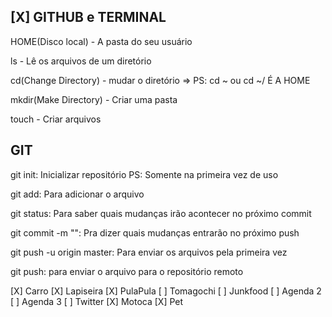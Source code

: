 ## [X] GITHUB e TERMINAL
HOME(Disco local) - A pasta do seu usuário

ls - Lê os arquivos de um diretório

cd(Change Directory) - mudar o diretório => PS: cd ~ ou cd ~/ É A HOME

mkdir(Make Directory) - Criar uma pasta

touch - Criar arquivos


## GIT
git init: Inicializar repositório PS: Somente na primeira vez de uso

git add: Para adicionar o arquivo

git status: Para saber quais mudanças irão acontecer no próximo commit

git commit -m "": Pra dizer quais mudanças entrarão no próximo push

git push -u origin master: Para enviar os arquivos pela primeira vez

git push: para enviar o arquivo para o repositório remoto



[X] Carro
[X] Lapiseira
[X] PulaPula
[ ] Tomagochi
[ ] Junkfood
[ ] Agenda 2 
[ ] Agenda 3
[ ] Twitter
[X] Motoca
[X] Pet